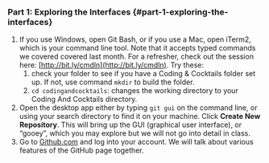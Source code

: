 ### Part 1: Exploring the Interfaces {#part-1-exploring-the-interfaces}

1.  If you use Windows, open Git Bash, or if you use a Mac, open iTerm2, which is your command line tool. Note that it accepts typed commands we covered covered last month. For a refresher, check out the session here: [http://bit.ly/cmdln](http://bit.ly/cmdln). Try these:
    1.  check your folder to see if you have a Coding &amp; Cocktails folder set up. If not, use command `mkdir` to build the folder.
    2.  `cd codingandcocktails`: changes the working directory to your Coding And Cocktails directory.
2.  Open the desktop app either by typing `git gui` on the command line, or using your search directory to find it on your machine. Click **Create New Repository**. This will bring up the GUI (graphical user interface), or “gooey”, which you may explore but we will not go into detail in class.
3.  Go to [Github.com](github.com) and log into your account. We will talk about various features of the GitHub page together.